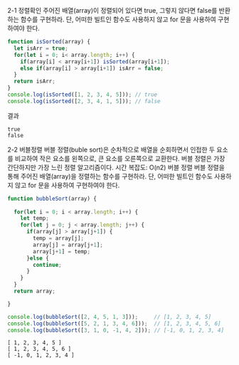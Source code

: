 2-1 정렬확인
주어진 배열(array)이 정렬되어 있다면 true, 그렇지 않다면 false를 반환하는 함수를 구현하라. 단, 어떠한 빌트인 함수도 사용하지 않고 for 문을 사용하여 구현하여야 한다.

```js
function isSorted(array) {
  let isArr = true;
  for(let i = 0; i< array.length; i++) {
    if(array[i] < array[i+1]) isSorted(array[i+1]);
    else if(array[i] > array[i+1]) isArr = false;
  }
  return isArr;
}
console.log(isSorted([1, 2, 3, 4, 5])); // true
console.log(isSorted([2, 3, 4, 1, 5])); // false

```
결과

```
true
false
```

2-2 버블정렬
버블 정렬(buble sort)은 순차적으로 배열을 순회하면서 인접한 두 요소를 비교하여 작은 요소를 왼쪽으로, 큰 요소를 오른쪽으로 교환한다.
버블 정렬은 가장 간단하지만 가장 느린 정렬 알고리즘이다.
시간 복잡도: O(n2)
버블 정렬
버블 정렬을 통해 주어진 배열(array)을 정렬하는 함수를 구현하라. 단, 어떠한 빌트인 함수도 사용하지 않고 for 문을 사용하여 구현하여야 한다.

```js
function bubbleSort(array) {
  
  for(let i = 0; i < array.length; i++) {
    let temp;
    for(let j = 0; j < array.length; j++) {
      if(array[j] > array[j+1]) {
        temp = array[j];
        array[j] = array[j+1];
        array[j+1] = temp;
      }else {
        continue;
      }
    }
  }
  return array;

}

console.log(bubbleSort([2, 4, 5, 1, 3]));     // [1, 2, 3, 4, 5]
console.log(bubbleSort([5, 2, 1, 3, 4, 6]));  // [1, 2, 3, 4, 5, 6]
console.log(bubbleSort([3, 1, 0, -1, 4, 2])); // [-1, 0, 1, 2, 3, 4]
```

```
[ 1, 2, 3, 4, 5 ]
[ 1, 2, 3, 4, 5, 6 ]
[ -1, 0, 1, 2, 3, 4 ]
```